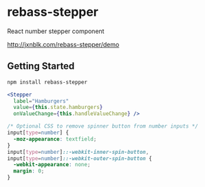 
# rebass-stepper

React number stepper component

http://jxnblk.com/rebass-stepper/demo

## Getting Started

```bash
npm install rebass-stepper
```

```jsx
<Stepper
  label="Hamburgers"
  value={this.state.hamburgers}
  onValueChange={this.handleValueChange} />
```

```css
/* Optional CSS to remove spinner button from number inputs */
input[type=number] { 
  -moz-appearance: textfield;
}
input[type=number]::-webkit-inner-spin-button, 
input[type=number]::-webkit-outer-spin-button { 
  -webkit-appearance: none; 
  margin: 0; 
}
```

